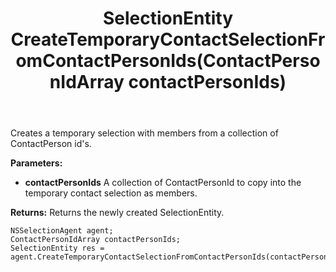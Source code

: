 ﻿---
uid: crmscript_ref_NSSelectionAgent_CreateTemporaryContactSelectionFromContactPersonIds
title: SelectionEntity CreateTemporaryContactSelectionFromContactPersonIds(ContactPersonIdArray contactPersonIds)
intellisense: NSSelectionAgent.CreateTemporaryContactSelectionFromContactPersonIds
keywords: NSSelectionAgent, CreateTemporaryContactSelectionFromContactPersonIds
so.topic: reference
---

Creates a temporary selection with members from a collection of ContactPerson id's.

**Parameters:**
 - **contactPersonIds** A collection of ContactPersonId to copy into the temporary contact selection as members.

**Returns:** Returns the newly created SelectionEntity.

```crmscript
NSSelectionAgent agent;
ContactPersonIdArray contactPersonIds;
SelectionEntity res = agent.CreateTemporaryContactSelectionFromContactPersonIds(contactPersonIds);
```

